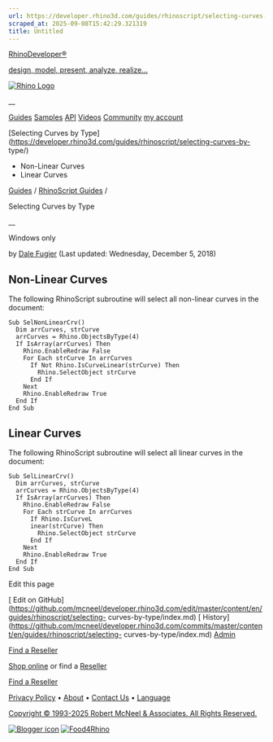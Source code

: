 ```yaml
---
url: https://developer.rhino3d.com/guides/rhinoscript/selecting-curves-by-type/
scraped_at: 2025-09-08T15:42:29.321319
title: Untitled
---
```


[RhinoDeveloper®](/)

[design, model, present, analyze, realize...](/)

[![Rhino Logo](https://developer.rhino3d.com/images/rhinodevlogo.png)](/)

__

[Guides](https://developer.rhino3d.com/guides)
[Samples](https://developer.rhino3d.com/samples)
[API](https://developer.rhino3d.com/api)
[Videos](https://developer.rhino3d.com/videos)
[Community](https://discourse.mcneel.com/c/rhino-developer) [my account
](https://www.rhino3d.com/my-account/ "Manage your account, licenses, and
teams")

[Selecting Curves by
Type](https://developer.rhino3d.com/guides/rhinoscript/selecting-curves-by-
type/)

  * Non-Linear Curves
  * Linear Curves

[Guides](https://developer.rhino3d.com/en/guides/) / [RhinoScript
Guides](https://developer.rhino3d.com/en/guides/rhinoscript/) /

Selecting Curves by Type

__

Windows only

by [Dale Fugier](https://discourse.mcneel.com/u/dale/) (Last updated:
Wednesday, December 5, 2018)

## Non-Linear Curves

The following RhinoScript subroutine will select all non-linear curves in the
document:

    
    
    Sub SelNonLinearCrv()
      Dim arrCurves, strCurve
      arrCurves = Rhino.ObjectsByType(4)
      If IsArray(arrCurves) Then
        Rhino.EnableRedraw False
        For Each strCurve In arrCurves
          If Not Rhino.IsCurveLinear(strCurve) Then
            Rhino.SelectObject strCurve
          End If
        Next
        Rhino.EnableRedraw True
      End If
    End Sub
    

## Linear Curves

The following RhinoScript subroutine will select all linear curves in the
document:

    
    
    Sub SelLinearCrv()
      Dim arrCurves, strCurve
      arrCurves = Rhino.ObjectsByType(4)
      If IsArray(arrCurves) Then
        Rhino.EnableRedraw False
        For Each strCurve In arrCurves
          If Rhino.IsCurveL
          inear(strCurve) Then
            Rhino.SelectObject strCurve
          End If
        Next
        Rhino.EnableRedraw True
      End If
    End Sub
    

Edit this page

[ Edit on
GitHub](https://github.com/mcneel/developer.rhino3d.com/edit/master/content/en/guides/rhinoscript/selecting-
curves-by-type/index.md) [
History](https://github.com/mcneel/developer.rhino3d.com/commits/master/content/en/guides/rhinoscript/selecting-
curves-by-type/index.md) [ Admin](https://developer.rhino3d.com/admin)

[Find a Reseller](https://www.rhino3d.com/sales)

[Shop online](https://www.rhino3d.com/store) or find a
[Reseller](https://www.rhino3d.com/sales)

[Find a Reseller](https://www.rhino3d.com/sales)

[Privacy Policy](https://www.rhino3d.com/privacy) •
[About](https://www.rhino3d.com/mcneel/about) • [Contact
Us](https://www.rhino3d.com/mcneel/contact) • [
Language](https://www.rhino3d.com/language "Change to a different region or
language")

[Copyright © 1993-2025 Robert McNeel & Associates. All Rights
Reserved.](https://www.rhino3d.com/mcneel/about)

[](https://www.facebook.com/McNeelRhinoceros/)
[](https://twitter.com/bobmcneel) [](https://www.linkedin.com/groups/75313/)
[](https://www.youtube.com/user/RhinoGuide/videos) [](https://vimeo.com/rhino)
[![Blogger
icon](https://developer.rhino3d.com/images/blogger.svg)](http://blog.rhino3d.com/)
[![Food4Rhino](https://developer.rhino3d.com/images/f4r_icon_01.svg)](https://www.food4rhino.com)

